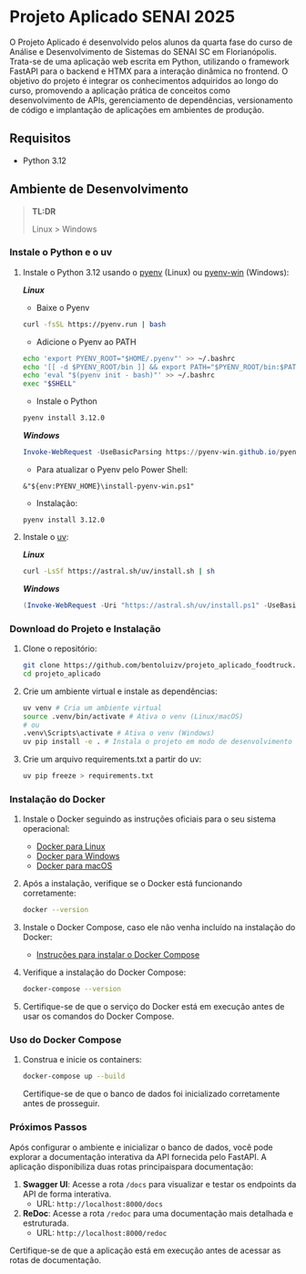 # Projeto Aplicado SENAI 2025

O Projeto Aplicado é desenvolvido pelos alunos da quarta fase do curso de Análise e Desenvolvimento de Sistemas do SENAI SC em Florianópolis. Trata-se de uma aplicação web escrita em Python, utilizando o framework FastAPI para o backend e HTMX para a interação dinâmica no frontend. O objetivo do projeto é integrar os conhecimentos adquiridos ao longo do curso, promovendo a aplicação prática de conceitos como desenvolvimento de APIs, gerenciamento de dependências, versionamento de código e implantação de aplicações em ambientes de produção.

## Requisitos

- Python 3.12

## Ambiente de Desenvolvimento

> **TL:DR**
>
> Linux > Windows

### Instale o Python e o uv

1. Instale o Python 3.12 usando o [pyenv](https://github.com/pyenv/pyenv) (Linux) ou [pyenv-win](https://github.com/pyenv-win/pyenv-win) (Windows):

    ***Linux***

    - Baixe o Pyenv

    ```sh
    curl -fsSL https://pyenv.run | bash
    ```

    - Adicione o Pyenv ao PATH

    ```sh
    echo 'export PYENV_ROOT="$HOME/.pyenv"' >> ~/.bashrc
    echo '[[ -d $PYENV_ROOT/bin ]] && export PATH="$PYENV_ROOT/bin:$PATH"' >> ~/.bashrc
    echo 'eval "$(pyenv init - bash)"' >> ~/.bashrc
    exec "$SHELL"
    ```

    - Instale o Python

    ```sh
    pyenv install 3.12.0
    ```

    ***Windows***

    ```powershell
    Invoke-WebRequest -UseBasicParsing https://pyenv-win.github.io/pyenv-win/install.ps1 | Invoke-Expression
    ```
    - Para atualizar o Pyenv pelo  Power Shell:
    ```
    &"${env:PYENV_HOME}\install-pyenv-win.ps1"
    ```
     - Instalação:
    ```
    pyenv install 3.12.0
    ```

2. Instale o [uv](https://github.com/astral-sh/uv):

    ***Linux***

    ```sh
    curl -LsSf https://astral.sh/uv/install.sh | sh
    ```

    ***Windows***

    ```powershell
    (Invoke-WebRequest -Uri "https://astral.sh/uv/install.ps1" -UseBasicParsing).Content | pwsh -Command -
    ```

### Download do Projeto e Instalação

1. Clone o repositório:

    ```sh
    git clone https://github.com/bentoluizv/projeto_aplicado_foodtruck.git projeto_aplicado
    cd projeto_aplicado
    ```

2. Crie um ambiente virtual e instale as dependências:

    ```sh
    uv venv # Cria um ambiente virtual
    source .venv/bin/activate # Ativa o venv (Linux/macOS)
    # ou
    .venv\Scripts\activate # Ativa o venv (Windows)
    uv pip install -e . # Instala o projeto em modo de desenvolvimento
    ```

3. Crie um arquivo requirements.txt a partir do uv:

    ```sh
    uv pip freeze > requirements.txt
    ```

### Instalação do Docker

1. Instale o Docker seguindo as instruções oficiais para o seu sistema operacional:
    - [Docker para Linux](https://docs.docker.com/engine/install/)
    - [Docker para Windows](https://docs.docker.com/desktop/install/windows-install/)
    - [Docker para macOS](https://docs.docker.com/desktop/install/mac-install/)
2. Após a instalação, verifique se o Docker está funcionando corretamente:

    ```sh
    docker --version
    ```

3. Instale o Docker Compose, caso ele não venha incluído na instalação do Docker:
    - [Instruções para instalar o Docker Compose](https://docs.docker.com/compose/install/)
4. Verifique a instalação do Docker Compose:

    ```sh
    docker-compose --version
    ```

5. Certifique-se de que o serviço do Docker está em execução antes de usar os comandos do Docker Compose.

### Uso do Docker Compose

1. Construa e inicie os containers:

    ```sh
    docker-compose up --build
    ```
    Certifique-se de que o banco de dados foi inicializado corretamente antes de prosseguir.

### Próximos Passos

Após configurar o ambiente e inicializar o banco de dados, você pode explorar a documentação interativa da API fornecida pelo FastAPI. A aplicação disponibiliza duas rotas principaispara documentação:

1. **Swagger UI**: Acesse a rota `/docs` para visualizar e testar os endpoints da API de forma interativa.
    - URL: `http://localhost:8000/docs`
2. **ReDoc**: Acesse a rota `/redoc` para uma documentação mais detalhada e estruturada.
    - URL: `http://localhost:8000/redoc`

Certifique-se de que a aplicação está em execução antes de acessar as rotas de documentação.
